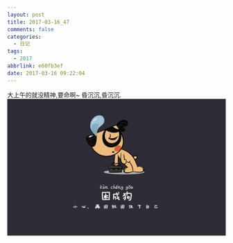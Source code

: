```yaml
---
layout: post
title: 2017-03-16_47
comments: false
categories:
  - 日记
tags:
  - 2017
abbrlink: e60fb3ef
date: 2017-03-16 09:22:04
---
```


  大上午的就没精神,要命啊~ 昏沉沉,昏沉沉.
  ![](/assets/img/2017/14896272437.jpg)


